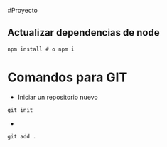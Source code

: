 #Proyecto
## Actualizar dependencias de node
```
npm install # o npm i
```


# Comandos para GIT
- Iniciar un repositorio nuevo
```
git init
```
-
```
git add . 
```
